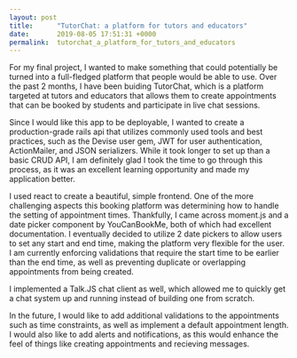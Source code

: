 ```yaml
---
layout: post
title:      "TutorChat: a platform for tutors and educators"
date:       2019-08-05 17:51:31 +0000
permalink:  tutorchat_a_platform_for_tutors_and_educators
---
```



For my final project, I wanted to make something that could potentially be turned into a full-fledged platform that people would be able to use. Over the past 2 months, I have been buiding TutorChat, which is a platform targeted at tutors and educators that allows them to create appointments that can be booked by students and participate in live chat sessions.

Since I would like this app to be deployable, I wanted to create a production-grade rails api that utilizes commonly used tools and best practices, such as the Devise user gem, JWT for user authentication, ActionMailer, and JSON serializers. While it took longer to set up than a basic CRUD API, I am definitely glad I took the time to go through this process, as it was an excellent learning opportunity and made my application better.

I used react to create a beautiful, simple frontend. One of the more challenging aspects this booking platform was determining how to handle the setting of appointment times. Thankfully, I came across moment.js and a date picker component by YouCanBookMe, both of which had excellent documentation. I eventually decided to utilize 2 date pickers to allow users to set any start and end time, making the platform very flexible for the user. I am currently enforcing validations that require the start time to be earlier than the end time, as well as preventing duplicate or overlapping appointments from being created. 

I implemented a Talk.JS chat client as well, which allowed me to quickly get a chat system up and running instead of building one from scratch.

In the future, I would like to add additional validations to the appointments such as time constraints, as well as implement a default appointment length. I would also like to add alerts and notifications, as this would enhance the feel of things like creating appointments and recieving messages.
